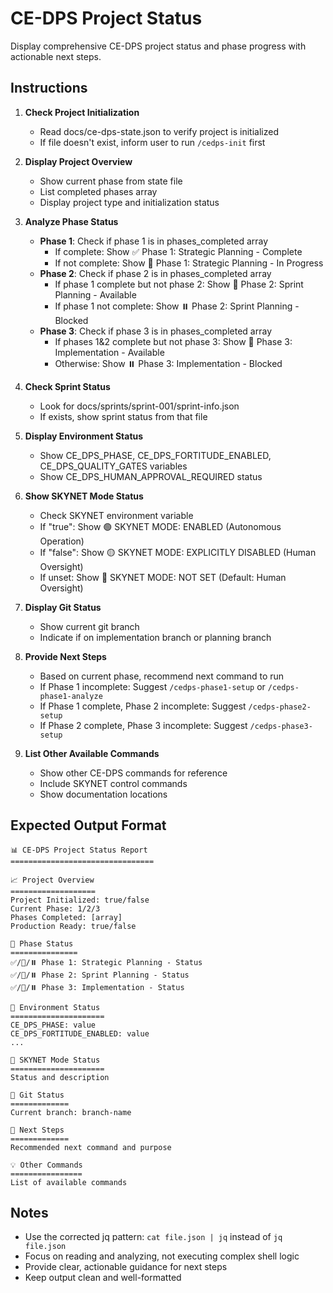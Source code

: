 # CE-DPS Project Status

Display comprehensive CE-DPS project status and phase progress with actionable next steps.

## Instructions

1. **Check Project Initialization**
   - Read docs/ce-dps-state.json to verify project is initialized
   - If file doesn't exist, inform user to run `/cedps-init` first

2. **Display Project Overview**
   - Show current phase from state file
   - List completed phases array
   - Display project type and initialization status

3. **Analyze Phase Status**
   - **Phase 1**: Check if phase 1 is in phases_completed array
     - If complete: Show ✅ Phase 1: Strategic Planning - Complete
     - If not complete: Show 🔄 Phase 1: Strategic Planning - In Progress
   - **Phase 2**: Check if phase 2 is in phases_completed array
     - If phase 1 complete but not phase 2: Show 🔄 Phase 2: Sprint Planning - Available
     - If phase 1 not complete: Show ⏸️ Phase 2: Sprint Planning - Blocked
   - **Phase 3**: Check if phase 3 is in phases_completed array
     - If phases 1&2 complete but not phase 3: Show 🔄 Phase 3: Implementation - Available
     - Otherwise: Show ⏸️ Phase 3: Implementation - Blocked

4. **Check Sprint Status**
   - Look for docs/sprints/sprint-001/sprint-info.json
   - If exists, show sprint status from that file

5. **Display Environment Status**
   - Show CE_DPS_PHASE, CE_DPS_FORTITUDE_ENABLED, CE_DPS_QUALITY_GATES variables
   - Show CE_DPS_HUMAN_APPROVAL_REQUIRED status

6. **Show SKYNET Mode Status**
   - Check SKYNET environment variable
   - If "true": Show 🟢 SKYNET MODE: ENABLED (Autonomous Operation)
   - If "false": Show 🟡 SKYNET MODE: EXPLICITLY DISABLED (Human Oversight)  
   - If unset: Show 🔵 SKYNET MODE: NOT SET (Default: Human Oversight)

7. **Display Git Status**
   - Show current git branch
   - Indicate if on implementation branch or planning branch

8. **Provide Next Steps**
   - Based on current phase, recommend next command to run
   - If Phase 1 incomplete: Suggest `/cedps-phase1-setup` or `/cedps-phase1-analyze`
   - If Phase 1 complete, Phase 2 incomplete: Suggest `/cedps-phase2-setup`
   - If Phase 2 complete, Phase 3 incomplete: Suggest `/cedps-phase3-setup`

9. **List Other Available Commands**
   - Show other CE-DPS commands for reference
   - Include SKYNET control commands
   - Show documentation locations

## Expected Output Format

```
📊 CE-DPS Project Status Report
================================

📈 Project Overview
===================
Project Initialized: true/false
Current Phase: 1/2/3
Phases Completed: [array]
Production Ready: true/false

🎯 Phase Status
===============
✅/🔄/⏸️ Phase 1: Strategic Planning - Status
✅/🔄/⏸️ Phase 2: Sprint Planning - Status  
✅/🔄/⏸️ Phase 3: Implementation - Status

🔧 Environment Status
=====================
CE_DPS_PHASE: value
CE_DPS_FORTITUDE_ENABLED: value
...

🤖 SKYNET Mode Status
=====================
Status and description

📝 Git Status
=============
Current branch: branch-name

🎯 Next Steps
=============
Recommended next command and purpose

💡 Other Commands
================
List of available commands
```

## Notes
- Use the corrected jq pattern: `cat file.json | jq` instead of `jq file.json`
- Focus on reading and analyzing, not executing complex shell logic
- Provide clear, actionable guidance for next steps
- Keep output clean and well-formatted